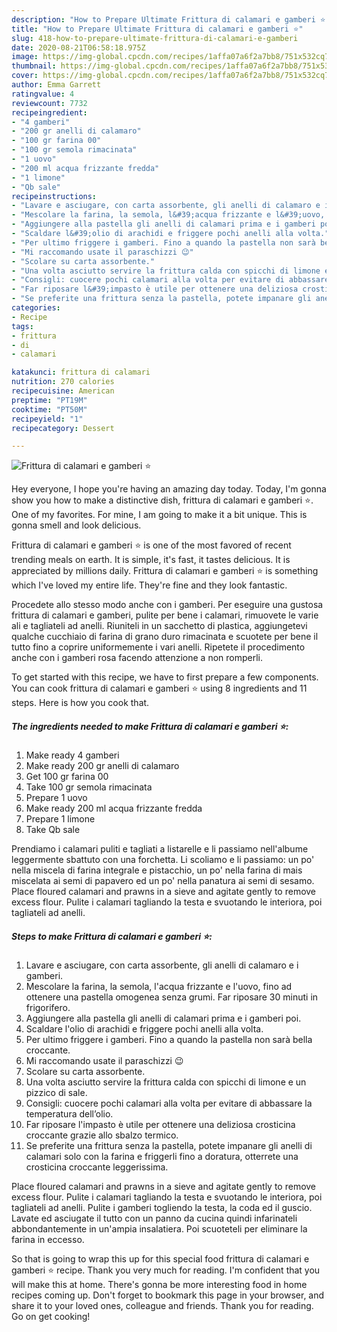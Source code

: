 ```yaml
---
description: "How to Prepare Ultimate Frittura di calamari e gamberi ⭐"
title: "How to Prepare Ultimate Frittura di calamari e gamberi ⭐"
slug: 418-how-to-prepare-ultimate-frittura-di-calamari-e-gamberi
date: 2020-08-21T06:58:18.975Z
image: https://img-global.cpcdn.com/recipes/1affa07a6f2a7bb8/751x532cq70/frittura-di-calamari-e-gamberi-⭐-recipe-main-photo.jpg
thumbnail: https://img-global.cpcdn.com/recipes/1affa07a6f2a7bb8/751x532cq70/frittura-di-calamari-e-gamberi-⭐-recipe-main-photo.jpg
cover: https://img-global.cpcdn.com/recipes/1affa07a6f2a7bb8/751x532cq70/frittura-di-calamari-e-gamberi-⭐-recipe-main-photo.jpg
author: Emma Garrett
ratingvalue: 4
reviewcount: 7732
recipeingredient:
- "4 gamberi"
- "200 gr anelli di calamaro"
- "100 gr farina 00"
- "100 gr semola rimacinata"
- "1 uovo"
- "200 ml acqua frizzante fredda"
- "1 limone"
- "Qb sale"
recipeinstructions:
- "Lavare e asciugare, con carta assorbente, gli anelli di calamaro e i gamberi."
- "Mescolare la farina, la semola, l&#39;acqua frizzante e l&#39;uovo, fino ad ottenere una pastella omogenea senza grumi. Far riposare 30 minuti in frigorifero."
- "Aggiungere alla pastella gli anelli di calamari prima e i gamberi poi."
- "Scaldare l&#39;olio di arachidi e friggere pochi anelli alla volta."
- "Per ultimo friggere i gamberi. Fino a quando la pastella non sarà bella croccante."
- "Mi raccomando usate il paraschizzi 😉"
- "Scolare su carta assorbente."
- "Una volta asciutto servire la frittura calda con spicchi di limone e un pizzico di sale."
- "Consigli: cuocere pochi calamari alla volta per evitare di abbassare la temperatura dell’olio."
- "Far riposare l&#39;impasto è utile per ottenere una deliziosa crosticina croccante grazie allo sbalzo termico."
- "Se preferite una frittura senza la pastella, potete impanare gli anelli di calamari solo con la farina e friggerli fino a doratura, otterrete una crosticina croccante leggerissima."
categories:
- Recipe
tags:
- frittura
- di
- calamari

katakunci: frittura di calamari 
nutrition: 270 calories
recipecuisine: American
preptime: "PT19M"
cooktime: "PT50M"
recipeyield: "1"
recipecategory: Dessert

---
```



![Frittura di calamari e gamberi ⭐](https://img-global.cpcdn.com/recipes/1affa07a6f2a7bb8/751x532cq70/frittura-di-calamari-e-gamberi-⭐-recipe-main-photo.jpg)

Hey everyone, I hope you're having an amazing day today. Today, I'm gonna show you how to make a distinctive dish, frittura di calamari e gamberi ⭐. One of my favorites. For mine, I am going to make it a bit unique. This is gonna smell and look delicious.

Frittura di calamari e gamberi ⭐ is one of the most favored of recent trending meals on earth. It is simple, it's fast, it tastes delicious. It is appreciated by millions daily. Frittura di calamari e gamberi ⭐ is something which I've loved my entire life. They're fine and they look fantastic.

Procedete allo stesso modo anche con i gamberi. Per eseguire una gustosa frittura di calamari e gamberi, pulite per bene i calamari, rimuovete le varie ali e tagliateli ad anelli. Riuniteli in un sacchetto di plastica, aggiungetevi qualche cucchiaio di farina di grano duro rimacinata e scuotete per bene il tutto fino a coprire uniformemente i vari anelli. Ripetete il procedimento anche con i gamberi rosa facendo attenzione a non romperli.


To get started with this recipe, we have to first prepare a few components. You can cook frittura di calamari e gamberi ⭐ using 8 ingredients and 11 steps. Here is how you cook that.

<!--inarticleads1-->

##### The ingredients needed to make Frittura di calamari e gamberi ⭐:

1. Make ready 4 gamberi
1. Make ready 200 gr anelli di calamaro
1. Get 100 gr farina 00
1. Take 100 gr semola rimacinata
1. Prepare 1 uovo
1. Make ready 200 ml acqua frizzante fredda
1. Prepare 1 limone
1. Take Qb sale


Prendiamo i calamari puliti e tagliati a listarelle e li passiamo nell&#39;albume leggermente sbattuto con una forchetta. Li scoliamo e li passiamo: un po&#39; nella miscela di farina integrale e pistacchio, un po&#39; nella farina di mais miscelata ai semi di papavero ed un po&#39; nella panatura ai semi di sesamo. Place floured calamari and prawns in a sieve and agitate gently to remove excess flour. Pulite i calamari tagliando la testa e svuotando le interiora, poi tagliateli ad anelli. 

<!--inarticleads2-->

##### Steps to make Frittura di calamari e gamberi ⭐:

1. Lavare e asciugare, con carta assorbente, gli anelli di calamaro e i gamberi.
1. Mescolare la farina, la semola, l&#39;acqua frizzante e l&#39;uovo, fino ad ottenere una pastella omogenea senza grumi. Far riposare 30 minuti in frigorifero.
1. Aggiungere alla pastella gli anelli di calamari prima e i gamberi poi.
1. Scaldare l&#39;olio di arachidi e friggere pochi anelli alla volta.
1. Per ultimo friggere i gamberi. Fino a quando la pastella non sarà bella croccante.
1. Mi raccomando usate il paraschizzi 😉
1. Scolare su carta assorbente.
1. Una volta asciutto servire la frittura calda con spicchi di limone e un pizzico di sale.
1. Consigli: cuocere pochi calamari alla volta per evitare di abbassare la temperatura dell’olio.
1. Far riposare l&#39;impasto è utile per ottenere una deliziosa crosticina croccante grazie allo sbalzo termico.
1. Se preferite una frittura senza la pastella, potete impanare gli anelli di calamari solo con la farina e friggerli fino a doratura, otterrete una crosticina croccante leggerissima.


Place floured calamari and prawns in a sieve and agitate gently to remove excess flour. Pulite i calamari tagliando la testa e svuotando le interiora, poi tagliateli ad anelli. Pulite i gamberi togliendo la testa, la coda ed il guscio. Lavate ed asciugate il tutto con un panno da cucina quindi infarinateli abbondantemente in un&#39;ampia insalatiera. Poi scuoteteli per eliminare la farina in eccesso. 

So that is going to wrap this up for this special food frittura di calamari e gamberi ⭐ recipe. Thank you very much for reading. I'm confident that you will make this at home. There's gonna be more interesting food in home recipes coming up. Don't forget to bookmark this page in your browser, and share it to your loved ones, colleague and friends. Thank you for reading. Go on get cooking!
